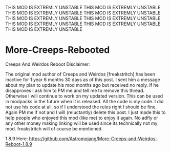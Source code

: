THIS MOD IS EXTREMLY UNSTABLE
THIS MOD IS EXTREMLY UNSTABLE
THIS MOD IS EXTREMLY UNSTABLE
THIS MOD IS EXTREMLY UNSTABLE
THIS MOD IS EXTREMLY UNSTABLE
THIS MOD IS EXTREMLY UNSTABLE
THIS MOD IS EXTREMLY UNSTABLE
THIS MOD IS EXTREMLY UNSTABLE
THIS MOD IS EXTREMLY UNSTABLE

# More-Creeps-Rebooted
Creeps And Weirdos Reboot
Disclaimer:

The original mod author of Creeps and Weirdos [freakstritch] has been inactive for 1 year 6 months 30 days as of this post. I sent him a message about my plan to update his mod months ago but received no reply. If he disapproves I ask him to PM me and tell me to remove this thread. Otherwise I will continue to work on my updated version. This can be used in modpacks in the future when it is released. All the code is my code. I did not use his code at all, so if I understood the rules right I should be fine. Again PM me if not and I will (reluctantly) delete this post. I just made this to help people who enjoyed this mod (like me) to enjoy it again. No adfly or any other money making linking will be used since its technically not my mod. freakstritch will of course be mentioned.

1.8.9 Here: https://github.com/Astromojang/More-Creeps-and-Weirdos-Reboot-1.8.9
